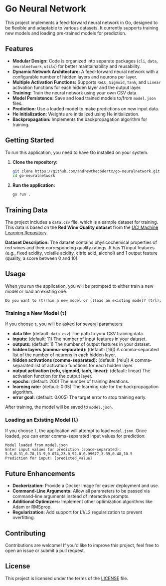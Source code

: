 # Go Neural Network

This project implements a feed-forward neural network in Go, designed to be
flexible and adaptable to various datasets. It currently supports training new
models and loading pre-trained models for prediction.

## Features

* **Modular Design:** Code is organized into separate packages (`cli`, `data`,
`neuralnetwork`, `utils`) for better maintainability and reusability.
* **Dynamic Network Architecture:** A feed-forward neural network with a
configurable number of hidden layers and neurons per layer.
* **Multiple Activation Functions:** Supports `ReLU`, `Sigmoid`, `Tanh`,
and `Linear` activation functions for each hidden layer and the output layer.
* **Training:** Train the neural network using your own CSV data.
* **Model Persistence:** Save and load trained models to/from `model.json` files.
* **Prediction:** Use a loaded model to make predictions on new input data.
* **He Initialization:** Weights are initialized using He initialization.
* **Backpropagation:** Implements the backpropagation algorithm for training.

## Getting Started

To run this application, you need to have Go installed on your system.

1. **Clone the repository:**

    ```bash
    git clone https://github.com/andrewthecodertx/go-neuralnetwork.git
    cd go-neuralnetwork
    ```

2. **Run the application:**

    ```bash
    go run .
    ```

## Training Data

The project includes a `data.csv` file, which is a sample dataset for training.
This data is based on the **Red Wine Quality dataset** from the
[UCI Machine Learning Repository](https://archive.ics.uci.edu/ml/datasets/Wine+Quality).

**Dataset Description:**
The dataset contains physicochemical properties of red wines and their
corresponding quality ratings. It has 11 input features (e.g., fixed acidity,
volatile acidity, citric acid, alcohol) and 1 output feature
(quality, a score between 0 and 10).

## Usage

When you run the application, you will be prompted to either train a new model
or load an existing one:

```
Do you want to (t)rain a new model or (l)oad an existing model? (t/l):
```

### Training a New Model (`t`)

If you choose `t`, you will be asked for several parameters:

* **data file:** (default: `data.csv`) The path to your CSV training data.
* **inputs:** (default: 11) The number of input features in your dataset.
* **outputs:** (default: 1) The number of output features in your dataset.
* **hidden layers (comma-separated):** (default: [16]) A comma-separated list
of the number of neurons in each hidden layer.
* **hidden activations (comma-separated):** (default: [relu]) A comma-separated
list of activation functions for each hidden layer.
* **output activation (relu, sigmoid, tanh, linear):** (default: linear) The
activation function for the output layer.
* **epochs:** (default: 200) The number of training iterations.
* **learning rate:** (default: 0.05) The learning rate for the backpropagation algorithm.
* **error goal:** (default: 0.005) The target error to stop training early.

After training, the model will be saved to `model.json`.

### Loading an Existing Model (`l`)

If you choose `l`, the application will attempt to load `model.json`. Once
loaded, you can enter comma-separated input values for prediction:

```text
Model loaded from model.json
Enter input values for prediction (space-separated):
5.6,0.31,0.78,13.9,0.074,23.0,92.0,0.99677,3.39,0.48,10.5
Prediction for input: [predicted_value]
```

## Future Enhancements

* **Dockerization:** Provide a Docker image for easier deployment and use.
* **Command-Line Arguments:** Allow all parameters to be passed via
command-line arguments instead of interactive prompts.
* **Additional Optimizers:** Implement other optimization algorithms like
Adam or RMSprop.
* **Regularization:** Add support for L1/L2 regularization to prevent overfitting.

## Contributing

Contributions are welcome! If you'd like to improve this project, feel free to
open an issue or submit a pull request.

## License

This project is licensed under the terms of the [LICENSE](LICENSE) file.
